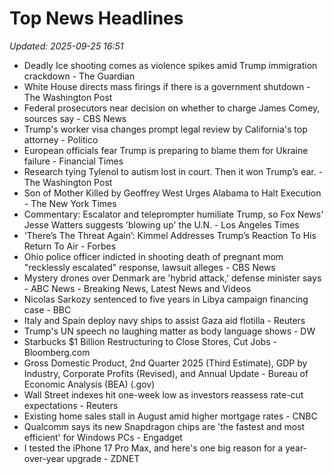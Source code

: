 # Top News Headlines

_Updated: 2025-09-25 16:51_

- Deadly Ice shooting comes as violence spikes amid Trump immigration crackdown - The Guardian
- White House directs mass firings if there is a government shutdown - The Washington Post
- Federal prosecutors near decision on whether to charge James Comey, sources say - CBS News
- Trump's worker visa changes prompt legal review by California's top attorney - Politico
- European officials fear Trump is preparing to blame them for Ukraine failure - Financial Times
- Research tying Tylenol to autism lost in court. Then it won Trump’s ear. - The Washington Post
- Son of Mother Killed by Geoffrey West Urges Alabama to Halt Execution - The New York Times
- Commentary: Escalator and teleprompter humiliate Trump, so Fox News' Jesse Watters suggests 'blowing up' the U.N. - Los Angeles Times
- ‘There’s The Threat Again’: Kimmel Addresses Trump’s Reaction To His Return To Air - Forbes
- Ohio police officer indicted in shooting death of pregnant mom "recklessly escalated" response, lawsuit alleges - CBS News
- Mystery drones over Denmark are 'hybrid attack,' defense minister says - ABC News - Breaking News, Latest News and Videos
- Nicolas Sarkozy sentenced to five years in Libya campaign financing case - BBC
- Italy and Spain deploy navy ships to assist Gaza aid flotilla - Reuters
- Trump's UN speech no laughing matter as body language shows - DW
- Starbucks $1 Billion Restructuring to Close Stores, Cut Jobs - Bloomberg.com
- Gross Domestic Product, 2nd Quarter 2025 (Third Estimate), GDP by Industry, Corporate Profits (Revised), and Annual Update - Bureau of Economic Analysis (BEA) (.gov)
- Wall Street indexes hit one-week low as investors reassess rate-cut expectations - Reuters
- Existing home sales stall in August amid higher mortgage rates - CNBC
- Qualcomm says its new Snapdragon chips are 'the fastest and most efficient' for Windows PCs - Engadget
- I tested the iPhone 17 Pro Max, and here's one big reason for a year-over-year upgrade - ZDNET